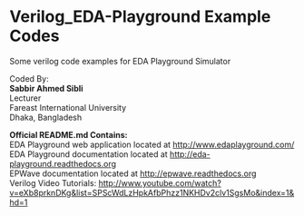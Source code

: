 # Verilog_EDA-Playground Example Codes  
Some verilog code examples for EDA Playground Simulator  

Coded By:  
**Sabbir Ahmed Sibli**  
Lecturer  
Fareast International University  
Dhaka, Bangladesh  

**Official README.md Contains:**  
EDA Playground web application located at http://www.edaplayground.com/  
EDA Playground documentation located at http://eda-playground.readthedocs.org  
EPWave documentation located at http://epwave.readthedocs.org  
Verilog Video Tutorials: http://www.youtube.com/watch?v=eXb8prknDKg&list=SPScWdLzHpkAfbPhzz1NKHDv2clv1SgsMo&index=1&hd=1  
